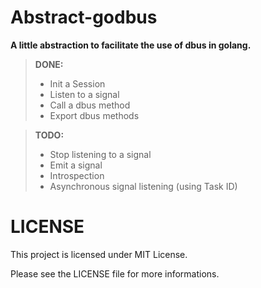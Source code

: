 Abstract-godbus
===================


**A little abstraction to facilitate the use of dbus in golang.**

> **DONE:**
> - Init a Session
> - Listen to a signal
> - Call a dbus method
> - Export dbus methods

> **TODO:**
> - Stop listening to a signal
> - Emit a signal
> - Introspection
> - Asynchronous signal listening (using Task ID)

LICENSE
===================

This project is licensed under MIT License.

Please see the LICENSE file for more informations.
